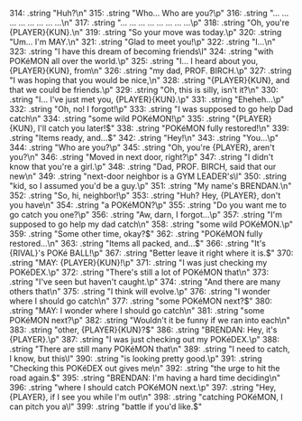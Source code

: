 314: .string "Huh?\n"
315: .string "Who… Who are you?\p"
316: .string "… … … … … … … …\n"
317: .string "… … … … … … … …\p"
318: .string "Oh, you're {PLAYER}{KUN}.\n"
319: .string "So your move was today.\p"
320: .string "Um… I'm MAY.\n"
321: .string "Glad to meet you!\p"
322: .string "I…\n"
323: .string "I have this dream of becoming friends\l"
324: .string "with POKéMON all over the world.\p"
325: .string "I… I heard about you, {PLAYER}{KUN}, from\n"
326: .string "my dad, PROF. BIRCH.\p"
327: .string "I was hoping that you would be nice,\n"
328: .string "{PLAYER}{KUN}, and that we could be friends.\p"
329: .string "Oh, this is silly, isn't it?\n"
330: .string "I… I've just met you, {PLAYER}{KUN}.\p"
331: .string "Eheheh…\p"
332: .string "Oh, no! I forgot!\p"
333: .string "I was supposed to go help Dad catch\n"
334: .string "some wild POKéMON!\p"
335: .string "{PLAYER}{KUN}, I'll catch you later!$"
338: .string "POKéMON fully restored!\n"
339: .string "Items ready, and…$"
342: .string "Hey!\n"
343: .string "You…\p"
344: .string "Who are you?\p"
345: .string "Oh, you're {PLAYER}, aren't you?\n"
346: .string "Moved in next door, right?\p"
347: .string "I didn't know that you're a girl.\p"
348: .string "Dad, PROF. BIRCH, said that our new\n"
349: .string "next-door neighbor is a GYM LEADER's\l"
350: .string "kid, so I assumed you'd be a guy.\p"
351: .string "My name's BRENDAN.\n"
352: .string "So, hi, neighbor!\p"
353: .string "Huh? Hey, {PLAYER}, don't you have\n"
354: .string "a POKéMON?\p"
355: .string "Do you want me to go catch you one?\p"
356: .string "Aw, darn, I forgot…\p"
357: .string "I'm supposed to go help my dad catch\n"
358: .string "some wild POKéMON.\p"
359: .string "Some other time, okay?$"
362: .string "POKéMON fully restored…\n"
363: .string "Items all packed, and…$"
366: .string "It's {RIVAL}'s POKé BALL!\p"
367: .string "Better leave it right where it is.$"
370: .string "MAY: {PLAYER}{KUN}!\p"
371: .string "I was just checking my POKéDEX.\p"
372: .string "There's still a lot of POKéMON that\n"
373: .string "I've seen but haven't caught.\p"
374: .string "And there are many others that\n"
375: .string "I think will evolve.\p"
376: .string "I wonder where I should go catch\n"
377: .string "some POKéMON next?$"
380: .string "MAY: I wonder where I should go catch\n"
381: .string "some POKéMON next?\p"
382: .string "Wouldn't it be funny if we ran into each\n"
383: .string "other, {PLAYER}{KUN}?$"
386: .string "BRENDAN: Hey, it's {PLAYER}.\p"
387: .string "I was just checking out my POKéDEX.\p"
388: .string "There are still many POKéMON that\n"
389: .string "I need to catch, I know, but this\l"
390: .string "is looking pretty good.\p"
391: .string "Checking this POKéDEX out gives me\n"
392: .string "the urge to hit the road again.$"
395: .string "BRENDAN: I'm having a hard time deciding\n"
396: .string "where I should catch POKéMON next.\p"
397: .string "Hey, {PLAYER}, if I see you while I'm out\n"
398: .string "catching POKéMON, I can pitch you a\l"
399: .string "battle if you'd like.$"